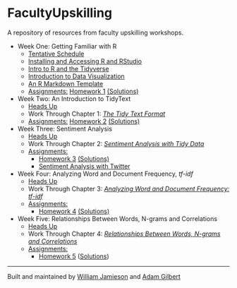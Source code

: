 # FacultyUpskilling
A repository of resources from faculty upskilling workshops. 

  + Week One: Getting Familiar with R
    + [Tentative Schedule](https://agmath.github.io/FacultyUpskilling/2021_NLP/TentativeSchedule.html)
    + [Installing and Accessing R and RStudio](https://agmath.github.io/FacultyUpskilling/2021_NLP/AccessingRandRStudio.html)
    + [Intro to R and the Tidyverse](https://agmath.github.io/FacultyUpskilling/2021_NLP/Enter_The_Tidyverse.html)
    + [Introduction to Data Visualization](https://agmath.github.io/FacultyUpskilling/2021_NLP/data_visualization.html)
    + [An R Markdown Template](https://agmath.github.io/FacultyUpskilling/2021_NLP/MarkdownTemplate.html)
    + <u>Assignments:</u> [Homework 1](https://agmath.github.io/FacultyUpskilling/2021_NLP/intro_to_r_homework.html) [(Solutions)](https://agmath.github.io/FacultyUpskilling/2021_NLP/intro_to_r_homework_answers.html)
  + Week Two: An Introduction to TidyText
    + [Heads Up](https://agmath.github.io/FacultyUpskilling/2021_NLP/ThingsToKnow_Week2.html)
    + Work Through Chapter 1: [*The Tidy Text Format*](https://www.tidytextmining.com/tidytext.html)
    + <u>Assignments:</u> [Homework 2](https://agmath.github.io/FacultyUpskilling/2021_NLP/chapter_1_homework.html) [(Solutions)](https://agmath.github.io/FacultyUpskilling/2021_NLP/chapter_1_homework_answers.html)
  + Week Three: Sentiment Analysis
    + [Heads Up](https://agmath.github.io/FacultyUpskilling/2021_NLP/ThingsToKnow_Week3.html)
    + Work Through Chapter 2: [*Sentiment Analysis with Tidy Data*](https://www.tidytextmining.com/sentiment.html)
    + <u>Assignments:</u> 
	  + [Homework 3](https://agmath.github.io/FacultyUpskilling/2021_NLP/chapter_2_homework.html) [(Solutions)](https://agmath.github.io/FacultyUpskilling/2021_NLP/chapter_2_homework_answers.html)
	  + [Sentiment Analysis with Twitter](https://agmath.github.io/FacultyUpskilling/2021_NLP/chapter_2_twitter_tutorial.html)
  + Week Four: Analyzing Word and Document Frequency, *tf-idf*
    + [Heads Up](https://agmath.github.io/FacultyUpskilling/2021_NLP/ThingsToKnow_Week4.html)
    + Work Through Chapter 3: [*Analyzing Word and Document Frequency: tf-idf*](https://www.tidytextmining.com/tfidf.html)
    + <u>Assignments:</u> 
	  + [Homework 4](https://agmath.github.io/FacultyUpskilling/2021_NLP/chapter_3_homework.html) [(Solutions)](https://agmath.github.io/FacultyUpskilling/2021_NLP/chapter_3_homework_answers.html)
  + Week Five: Relationships Between Words, N-grams and Correlations
	+ [Heads Up](https://agmath.github.io/FacultyUpskilling/2021_NLP/ThingsToKnow_Week5.html)
	+ Work Through Chapter 4: [*Relationships Between Words, N-grams and Correlations*](https://www.tidytextmining.com/ngrams.html)
	+ <u>Assignments:</u>
	  + [Homework 5](https://agmath.github.io/FacultyUpskilling/2021_NLP/chapter_4_homework.html) ([Solutions](https://agmath.github.io/FacultyUpskilling/2021_NLP/chapter_4_homework_answers.html))
<hr>

Built and maintained by [William Jamieson](https://www.williamtjamieson.com/) and [Adam Gilbert](https://sites.google.com/view/agilbertmath)
